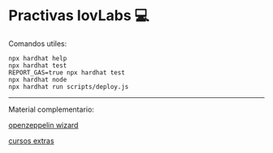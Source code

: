 # Practivas IovLabs 💻

Comandos utiles:

```shell 
npx hardhat help
npx hardhat test
REPORT_GAS=true npx hardhat test
npx hardhat node
npx hardhat run scripts/deploy.js
```


---
Material complementario:

[openzeppelin wizard](https://docs.openzeppelin.com/contracts/4.x/wizard)

[cursos extras](https://www.freecodecamp.org/news/learn-solidity-blockchain-and-smart-contracts-in-a-free/)
